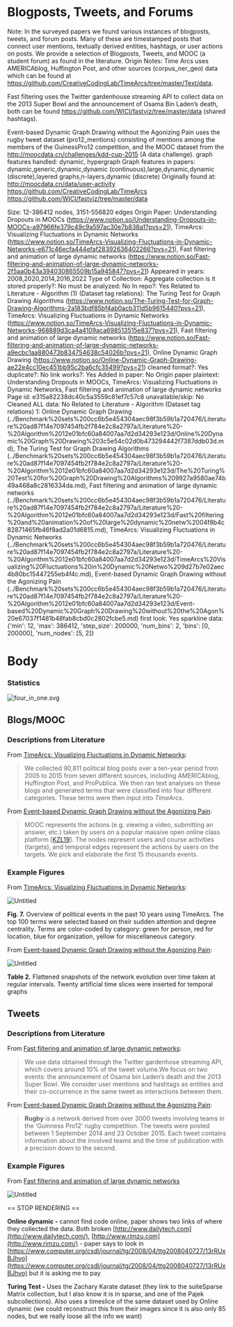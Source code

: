 # Blogposts, Tweets, and Forums

Note: In the surveyed papers we found various instances of blogposts, tweets, and forum posts. Many of these are timestamped posts that connect user mentions, textually derived entities, hashtags, or user actions on posts. We provide a selection of Blogposts, Tweets, and MOOC (a student forum) as found in the literature. 
Origin Notes: Time Arcs uses AMERICAblog, Huffington Post, and other sources (corpus_ner_geo) data which can be found at https://github.com/CreativeCodingLab/TimeArcs/tree/master/Text/data.

Fast filtering uses the Twitter gardenhouse streaming API to collect data on the 2013 Super Bowl and the announcement of Osama Bin Laden’s death, both can be found https://github.com/WICI/fastviz/tree/master/data (shared hashtags).

Event-based Dynamic Graph Drawing without the Agonizing Pain uses the rugby tweet dataset (pro12_mentions) consisting of mentions among the members of the GuinessPro12 competition, and the MOOC dataset from the http://moocdata.cn/challenges/kdd-cup-2015 (A data challenge).
graph features handled: dynamic, hypergraph
Graph features in papers: dynamic,generic,dynamic,dynamic (continuous),large,dynamic,dynamic (discrete),layered graphs,n-layers,dynamic (discrete)
Originally found at: http://moocdata.cn/data/user-activity
https://github.com/CreativeCodingLab/TimeArcs
https://github.com/WICI/fastviz/tree/master/data

Size: 12-386412 nodes, 3151-556820 edges
Origin Paper: Understanding Dropouts in MOOCs (https://www.notion.so/Understanding-Dropouts-in-MOOCs-a97966fe379c49c9a597ac30e7b838a1?pvs=21), TimeArcs: Visualizing Fluctuations in Dynamic Networks (https://www.notion.so/TimeArcs-Visualizing-Fluctuations-in-Dynamic-Networks-e671c46ecfa444efaf28392636402266?pvs=21), Fast filtering and animation of large dynamic networks (https://www.notion.so/Fast-filtering-and-animation-of-large-dynamic-networks-2f5aa0b43a394030865509b15a945847?pvs=21)
Appeared in years: 2008,2020,2014,2016,2022
Type of Collection: Aggregate collection
is it stored properly?: No
must be analyzed: No
In repo?: Yes
Related to Literature - Algorithm (1) (Dataset tag relations): The Turing Test for Graph Drawing Algorithms (https://www.notion.so/The-Turing-Test-for-Graph-Drawing-Algorithms-2a183bdf85bf4ab0acb311d5b9615440?pvs=21), TimeArcs: Visualizing Fluctuations in Dynamic Networks (https://www.notion.so/TimeArcs-Visualizing-Fluctuations-in-Dynamic-Networks-968889d3ca4a4109aca698513515e837?pvs=21), Fast filtering and animation of large dynamic
networks (https://www.notion.so/Fast-filtering-and-animation-of-large-dynamic-networks-a9ecbc1aa880473b834754638c54026b?pvs=21), Online Dynamic Graph Drawing (https://www.notion.so/Online-Dynamic-Graph-Drawing-ae22e4cc10ec451bb95c2ba6cfc35499?pvs=21)
cleaned format?: Yes
duplicate?: No
link works?: Yes
Added in paper: No
Origin paper plaintext: Understanding Dropouts in MOOCs, TimeArcs: Visualizing Fluctuations in Dynamic Networks, Fast filtering and animation of large dynamic networks
Page id: e315a82238dc40c5a3559c81ef7c57c8
unavailable/skip: No
Cleaned ALL data: No
Related to Literature - Algorithm (Dataset tag relations) 1: Online Dynamic Graph Drawing (../Benchmark%20sets%200cc6b5e454304aec98f3b59b1a720476/Literature%20ad87f14e7097454fb2f784e2c8a2797a/Literature%20-%20Algorithm%2012e01bfc60a84007aa7d2d34293e123d/Online%20Dynamic%20Graph%20Drawing%203c5e54c02d0b473294442f7387ddb03d.md), The Turing Test for Graph Drawing Algorithms (../Benchmark%20sets%200cc6b5e454304aec98f3b59b1a720476/Literature%20ad87f14e7097454fb2f784e2c8a2797a/Literature%20-%20Algorithm%2012e01bfc60a84007aa7d2d34293e123d/The%20Turing%20Test%20for%20Graph%20Drawing%20Algorithms%209927a9580ae74b49a468a8c2816334da.md), Fast filtering and animation of large dynamic
networks (../Benchmark%20sets%200cc6b5e454304aec98f3b59b1a720476/Literature%20ad87f14e7097454fb2f784e2c8a2797a/Literature%20-%20Algorithm%2012e01bfc60a84007aa7d2d34293e123d/Fast%20filtering%20and%20animation%20of%20large%20dynamic%20netw%2004f8b4c82871465fb46f8ad2a01d6815.md), TimeArcs: Visualizing Fluctuations in Dynamic Networks (../Benchmark%20sets%200cc6b5e454304aec98f3b59b1a720476/Literature%20ad87f14e7097454fb2f784e2c8a2797a/Literature%20-%20Algorithm%2012e01bfc60a84007aa7d2d34293e123d/TimeArcs%20Visualizing%20Fluctuations%20in%20Dynamic%20Netwo%209d27b7e02aec4b80bc15447255eb4f4c.md), Event-based Dynamic Graph Drawing without the Agonizing Pain (../Benchmark%20sets%200cc6b5e454304aec98f3b59b1a720476/Literature%20ad87f14e7097454fb2f784e2c8a2797a/Literature%20-%20Algorithm%2012e01bfc60a84007aa7d2d34293e123d/Event-based%20Dynamic%20Graph%20Drawing%20without%20the%20Agon%20e67037f1481b48fab8cbd0c2802fcbe5.md)
first look: Yes
sparkline data: {'min': 12, 'max': 386412, 'step_size': 200000, 'num_bins': 2, 'bins': [0, 200000], 'num_nodes': [5, 2]}

# Body

### Statistics

![four_in_one.svg](Blogposts,%20Tweets,%20and%20Forums%20e315a82238dc40c5a3559c81ef7c57c8/four_in_one.svg)

## Blogs/MOOC

### Descriptions from Literature

From [TimeArcs: Visualizing Fluctuations in Dynamic Networks](https://doi.org/10.1111/cgf.12882):

> We collected 90,811 political blog posts over a ten-year period from 2005 to 2015 from seven different sources, including AMERICAblog, Huffington Post, and ProPublica. We then ran text analyses on these blogs and generated terms that were classified into four different categories. These terms were then input into *TimeArcs*.
> 

From [Event-based Dynamic Graph Drawing without the Agonizing Pain](https://onlinelibrary.wiley.com/doi/full/10.1111/cgf.14615):

> MOOC represents the actions (e.g. viewing a video, submitting an answer, etc.) taken by users on a popular massive open online class platform [[KZL19](https://onlinelibrary.wiley.com/doi/full/10.1111/cgf.14615#cgf14615-bib-0037)]. The nodes represent users and course activities (targets), and temporal edges represent the actions by users on the targets. We pick and elaborate the first 15 thousands events.
> 

### Example Figures

From [TimeArcs: Visualizing Fluctuations in Dynamic Networks](https://doi.org/10.1111/cgf.12882):

![Untitled](Blogposts,%20Tweets,%20and%20Forums%20e315a82238dc40c5a3559c81ef7c57c8/Untitled.png)

****************Fig. 7.**************** Overview of political events in the past 10 years using TimeArcs. The top 100 terms were selected based on their sudden attention and degree centrality. Terms are color-coded by category: green for person, red for location, blue for organization, yellow for miscellaneous category.

From [Event-based Dynamic Graph Drawing without the Agonizing Pain](https://onlinelibrary.wiley.com/doi/full/10.1111/cgf.14615):

![Untitled](Blogposts,%20Tweets,%20and%20Forums%20e315a82238dc40c5a3559c81ef7c57c8/Untitled%201.png)

**Table 2.** Flattened snapshots of the network evolution over time taken at regular intervals. Twenty artificial time slices were inserted for temporal graphs

## Tweets

### Descriptions from Literature

From  [Fast filtering and animation of large dynamic networks](https://epjdatascience.springeropen.com/articles/10.1140/epjds/s13688-014-0027-8):

> We use data obtained through the Twitter gardenhose streaming API, which covers around 10% of the tweet volume.We focus on two events: the announcement of Osama bin Laden’s death and the 2013 Super Bowl. We consider user mentions and hashtags as entities and their co-occurrence in the same tweet as interactions between them.
> 

From [Event-based Dynamic Graph Drawing without the Agonizing Pain](https://onlinelibrary.wiley.com/doi/10.1111/cgf.14615):

> **Rugby** is a network derived from over 3000 tweets involving teams in the ‘Guinness Pro12’ rugby competition. The tweets were posted between 1 September 2014 and 23 October 2015. Each tweet contains information about the involved teams and the time of publication with a precision down to the second.
> 

### Example Figures

From  [Fast filtering and animation of large dynamic networks](https://epjdatascience.springeropen.com/articles/10.1140/epjds/s13688-014-0027-8)

![Untitled](Blogposts,%20Tweets,%20and%20Forums%20e315a82238dc40c5a3559c81ef7c57c8/Untitled%202.png)

== STOP RENDERING ==

****************************************************************************************************************************************************************************************Online dynamic -****************************************************************************************************************************************************************************************  cannot find code online, paper shows two links of where they collected the data. Both broken [http://www.dailytech.com](http://www.dailytech.com/), [http://www.rimzu.com](http://www.rimzu.com/) - paper says to look in [https://www.computer.org/csdl/journal/tg/2008/04/ttg2008040727/13rRUxBJhvo](https://www.computer.org/csdl/journal/tg/2008/04/ttg2008040727/13rRUxBJhvo) but it is asking me to pay

**********************************************************Turing Test -********************************************************** Uses the Zachary Karate dataset (they link to the suiteSparse Matrix collection, but I also know it is in sparse, and one of the Pajek subcollections). Also uses a timeslice of the same dataset used by Online dynamic (we could reconstruct this from their images since it is also only 85 nodes, but we really loose all the info we want)